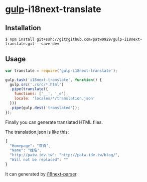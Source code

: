 # [gulp](http://gulpjs.com/)-i18next-translate

## Installation

```
$ npm install git+ssh://git@github.com/patw0929/gulp-i18next-translate.git --save-dev
```

## Usage

```javascript
var translate = require('gulp-i18next-translate');

gulp.task('i18next-translate', function() {
  gulp.src('./src/*.html')
  .pipe(translate({
    functions: ['__', '_e'],
    locale: 'locales/*/translation.json'
  }))
  .pipe(gulp.dest('translated'));
});
```

Finally you can generate translated HTML files.


The translation.json is like this:

```javascript
{
  "Homepage": "首頁",
  "Name": "姓名",
  "http://patw.idv.tw": "http://patw.idv.tw/blog/",
  "Will not be replaced": ""
}
```

It can generated by [i18next-parser](https://github.com/karellm/i18next-parser).
